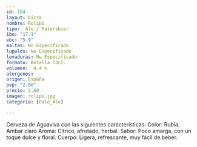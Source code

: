 ```yaml
---
id: 184
layout: birra
nombre: Rolipó
tipo:  Ale / Patersbier
ibu: "17.1"
ebc: "5.9"
maltas: No Especificado
lupulos: No Especificado
levaduras: No Especificado
formato: Botella 33cl.
volumen:  4.4 %
alergenos: 
origen: España
pvp: "2.60"
precio: 2.60
imagen: rolipo.jpg
categoria: [Pale_Ale]

---
```

Cerveza de Aguaviva con las siguientes características:
Color: Rubia. Ámbar claro
Aroma: Cítrico, afrutado, herbal.
Sabor: Poco amarga, con un toque dulce y floral.
Cuerpo: Ligera, refrescante, muy fácil de beber.